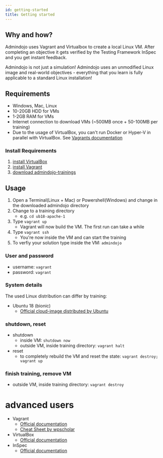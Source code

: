 ```yaml
---
id: getting-started
title: Getting started
---
```


## Why and how?

Admindojo uses Vagrant and Virtualbox to create a local Linux VM.
After completing an objective it gets verified by the Testing Framework InSpec and you get instant feedback.

Admindojo is not just a simulation! Admindojo uses an unmodified Linux image and real-world objectives - everything that you learn is fully applicable to a standard Linux installation! 

## Requirements
- Windows, Mac, Linux
- 10-20GB HDD for VMs
- 1-2GB RAM for VMs
- Internet connection to download VMs (~500MB once + 50-100MB per training)
- Due to the usage of VirtualBox, you can't run Docker or Hyper-V in parallel with VirtualBox. See [Vagrants documentation](https://www.vagrantup.com/docs/installation/)

### Install Requirements

1. [install VirtualBox](https://www.virtualbox.org/)
2. [install Vagrant](https://www.vagrantup.com/downloads.html)
3. [download admindojo-trainings](https://github.com/admindojo/admindojo-trainings/archive/master.zip)

## Usage

1. Open a Terminal(Linux + Mac) or Powershell(Windows) and change in the downloaded admindojo directory
2. Change to a training directory
    - e.g. `cd ub18-apache-1`
3. Type `vagrant up`
    - Vagrant will now build the VM. The first run can take a while 
4. Type `vagrant ssh`
    - You're now inside the VM and can start the training
5. To verfiy your solution type inside the VM: `admindojo`

### User and password
- username: `vagrant`
- password: `vagrant`

### System details
The used Linux distribution can differ by training:
- Ubuntu 18 (bionic)
    - [Official cloud-image distributed by Ubuntu](https://app.vagrantup.com/ubuntu/boxes/bionic64)
    
### shutdown, reset
- shutdown
    - inside VM: `shutdown now`
    - outside VM, inside training directory: `vagrant halt`
- reset
    - to completely rebuild the VM and reset the state: `vagrant destroy; vagrant up` 
    
### finish training, remove VM
- outside VM, inside training directory: `vagrant destroy`

# advanced users
- Vagrant 
    - [Official documentation](https://www.vagrantup.com/docs/cli/)
    - [Cheat Sheet by wpscholar](https://gist.github.com/wpscholar/a49594e2e2b918f4d0c4)
- VirtualBox
    - [Official documentation](https://www.virtualbox.org/wiki/End-user_documentation)
- InSpec 
    - [Official documentation](https://www.inspec.io/docs/reference/cli/)